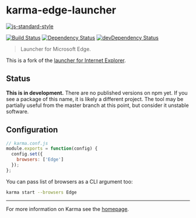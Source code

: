 # karma-edge-launcher

[![js-standard-style](https://img.shields.io/badge/code%20style-standard-brightgreen.svg?style=flat-square)](https://github.com/nickmccurdy/karma-edge-launcher)

[![Build Status](https://img.shields.io/travis/nickmccurdy/karma-edge-launcher/master.svg?style=flat-square)](https://travis-ci.org/nickmccurdy/karma-edge-launcher) [![Dependency Status](https://img.shields.io/david/nickmccurdy/karma-edge-launcher.svg?style=flat-square)](https://david-dm.org/nickmccurdy/karma-edge-launcher) [![devDependency Status](https://img.shields.io/david/dev/nickmccurdy/karma-edge-launcher.svg?style=flat-square)](https://david-dm.org/nickmccurdy/karma-edge-launcher#info=devDependencies)

> Launcher for Microsoft Edge.

This is a fork of the [launcher for Internet Explorer](https://github.com/karma-runner/karma-ie-launcher).

## Status
__This is in development.__ There are no published versions on npm yet. If you see a package of this name, it is likely a different project. The tool may be partially useful from the master branch at this point, but consider it unstable software.

## Configuration
```js
// karma.conf.js
module.exports = function(config) {
  config.set({
    browsers: ['Edge']
  });
};
```

You can pass list of browsers as a CLI argument too:
```bash
karma start --browsers Edge
```

----

For more information on Karma see the [homepage].


[homepage]: http://karma-runner.github.com
